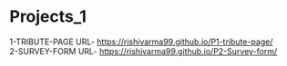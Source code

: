 # Projects_1
1-TRIBUTE-PAGE URL- https://rishivarma99.github.io/P1-tribute-page/ </br>
2-SURVEY-FORM URL- https://rishivarma99.github.io/P2-Survey-form/
